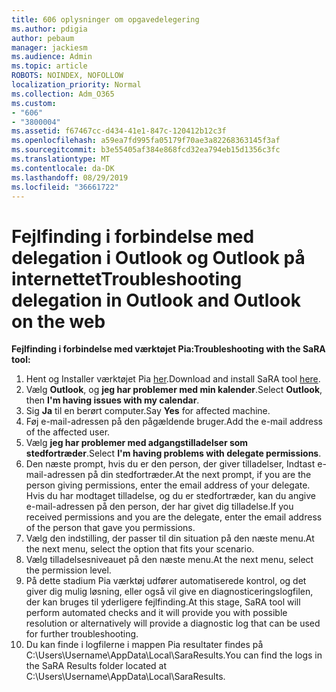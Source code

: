 ```yaml
---
title: 606 oplysninger om opgavedelegering
ms.author: pdigia
author: pebaum
manager: jackiesm
ms.audience: Admin
ms.topic: article
ROBOTS: NOINDEX, NOFOLLOW
localization_priority: Normal
ms.collection: Adm_O365
ms.custom:
- "606"
- "3800004"
ms.assetid: f67467cc-d434-41e1-847c-120412b12c3f
ms.openlocfilehash: a59ea7fd995fa05179f70ae3a82268363145f3af
ms.sourcegitcommit: b3e55405af384e868fcd32ea794eb15d1356c3fc
ms.translationtype: MT
ms.contentlocale: da-DK
ms.lasthandoff: 08/29/2019
ms.locfileid: "36661722"
---
```

# <a name="troubleshooting-delegation-in-outlook-and-outlook-on-the-web"></a><span data-ttu-id="8cab1-102">Fejlfinding i forbindelse med delegation i Outlook og Outlook på internettet</span><span class="sxs-lookup"><span data-stu-id="8cab1-102">Troubleshooting delegation in Outlook and Outlook on the web</span></span>

<span data-ttu-id="8cab1-103">**Fejlfinding i forbindelse med værktøjet Pia:**</span><span class="sxs-lookup"><span data-stu-id="8cab1-103">**Troubleshooting with the SaRA tool:**</span></span>

1. <span data-ttu-id="8cab1-104">Hent og Installer værktøjet Pia [her](https://aka.ms/SaRA-SkypeForBusinessSignIn).</span><span class="sxs-lookup"><span data-stu-id="8cab1-104">Download and install SaRA tool [here](https://aka.ms/SaRA-SkypeForBusinessSignIn).</span></span>
1. <span data-ttu-id="8cab1-105">Vælg **Outlook**, og **jeg har problemer med min kalender**.</span><span class="sxs-lookup"><span data-stu-id="8cab1-105">Select **Outlook**, then **I'm having issues with my calendar**.</span></span>
1. <span data-ttu-id="8cab1-106">Sig **Ja** til en berørt computer.</span><span class="sxs-lookup"><span data-stu-id="8cab1-106">Say **Yes** for affected machine.</span></span>
1. <span data-ttu-id="8cab1-107">Føj e-mail-adressen på den pågældende bruger.</span><span class="sxs-lookup"><span data-stu-id="8cab1-107">Add the e-mail address of the affected user.</span></span>
1. <span data-ttu-id="8cab1-108">Vælg **jeg har problemer med adgangstilladelser som stedfortræder**.</span><span class="sxs-lookup"><span data-stu-id="8cab1-108">Select **I'm having problems with delegate permissions**.</span></span>
1. <span data-ttu-id="8cab1-109">Den næste prompt, hvis du er den person, der giver tilladelser, Indtast e-mail-adressen på din stedfortræder.</span><span class="sxs-lookup"><span data-stu-id="8cab1-109">At the next prompt, if you are the person giving permissions, enter the email address of your delegate.</span></span> <span data-ttu-id="8cab1-110">Hvis du har modtaget tilladelse, og du er stedfortræder, kan du angive e-mail-adressen på den person, der har givet dig tilladelse.</span><span class="sxs-lookup"><span data-stu-id="8cab1-110">If you received permissions and you are the delegate, enter the email address of the person that gave you permissions.</span></span>
1. <span data-ttu-id="8cab1-111">Vælg den indstilling, der passer til din situation på den næste menu.</span><span class="sxs-lookup"><span data-stu-id="8cab1-111">At the next menu, select the option that fits your scenario.</span></span>
1. <span data-ttu-id="8cab1-112">Vælg tilladelsesniveauet på den næste menu.</span><span class="sxs-lookup"><span data-stu-id="8cab1-112">At the next menu, select the permission level.</span></span>
1. <span data-ttu-id="8cab1-113">På dette stadium Pia værktøj udfører automatiserede kontrol, og det giver dig mulig løsning, eller også vil give en diagnosticeringslogfilen, der kan bruges til yderligere fejlfinding.</span><span class="sxs-lookup"><span data-stu-id="8cab1-113">At this stage, SaRA tool will perform automated checks and it will provide you with possible resolution or alternatively will provide a diagnostic log that can be used for further troubleshooting.</span></span>
1. <span data-ttu-id="8cab1-114">Du kan finde i logfilerne i mappen Pia resultater findes på C:\Users\Username\AppData\Local\SaraResults.</span><span class="sxs-lookup"><span data-stu-id="8cab1-114">You can find the logs in the SaRA Results folder located at C:\Users\Username\AppData\Local\SaraResults.</span></span>
